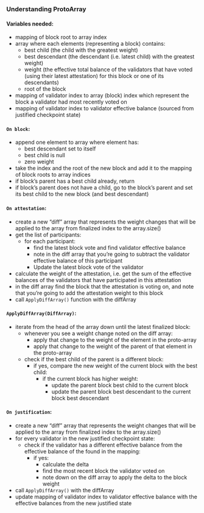 ### **Understanding ProtoArray**

#### Variables needed:
- mapping of block root to array index 
- array where each elements (representing a block) contains:
    - best child (the child with the greatest weight)
    - best descendant (the descendant (i.e. latest child) with the greatest weight)
    - weight (the effective total balance of the validators that have voted (using their latest attestation) for this block or one of its descendants)
    - root of the block
- mapping of validator index to array (block) index which represent the block a validator had most recently voted on
- mapping of validator index to validator effective balance (sourced from justified checkpoint state)

#### `On block`:
- append one element to array where element has:
    - best descendant set to itself
    - best child is null
    - zero weight
- take the index and the root of the new block and add it to the mapping of block roots to array indices
- if block’s parent has a best child already, return
- if block’s parent does not have a child, go to the block’s parent and set its best child to the new block (and best descendant)

#### `On attestation`:
- create a new “diff” array that represents the weight changes that will be applied to the array from finalized index to the array.size()
- get the list of participants:
    - for each participant:
        - find the latest block vote and find validator effective balance
        - note in the diff array that you’re going to subtract the validator effective balance of this participant
        - Update the latest block vote of the validator
- calculate the weight of the attestation, i.e. get the sum of the effective balances of the validators that have participated in this attestation
- in the diff array find the block that the attestation is voting on, and note that you’re going to add the attestation weight to this block
- call `ApplyDiffArray()` function with the diffArray

#### `ApplyDiffArray(DiffArray)`:
- iterate from the head of the array down until the latest finalized block:
    - whenever you see a weight change noted on the diff array:
        - apply that change to the weight of the element in the proto-array
        - apply that change to the weight of the parent of that element in the proto-array
    - check if the best child of the parent is a different block:
        - if yes, compare the new weight of the current block with the best child:
            - if the current block has higher weight:
                - update the parent block best child to the current block
                - update the parent block best descendant to the current block best descendant

#### `On justification`:
- create a new “diff” array that represents the weight changes that will be applied to the array from finalized index to the array.size()
- for every validator in the new justified checkpoint state:
    - check if the validator has a different effective balance from the effective balance of the found in the mapping:
        - if yes:
            - calculate the delta
            - find the most recent block the validator voted on
            - note down on the diff array to apply the delta to the block weight
- call `ApplyDiffArray()` with the diffArray
- update mapping of validator index to validator effective balance with the effective balances from the new justified state

